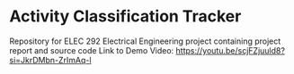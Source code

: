 # Activity Classification Tracker
Repository for ELEC 292 Electrical Engineering project containing project report and source code
Link to Demo Video: https://youtu.be/scjFZjuuld8?si=JkrDMbn-ZrImAq-l
